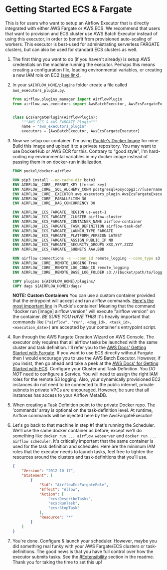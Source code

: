 # Getting Started ECS & Fargate

This is for users who want to setup an Airflow Executor that is directly integrated with either AWS Fargate or AWS ECS.
We recommend that users that want to provision and ECS cluster use AWS Batch Executor instead of using this executor, in
order to benefit from provisioned auto-scaling of workers. This executor is best-used for administrating serverless 
FARGATE clusters, but can also be used for standard ECS clusters as well.

1. The first thing you want to do (if you haven't already) is setup AWS credentials on the machine running the executor. 
Perhaps this means creating a configuration file, loading environmental variables, 
or creating a new IAM role on EC2 [(see link)][boto_conf].

2. In your `$AIRFLOW_HOME/plugins` folder create a file called `aws_executors_plugin.py`.
    ```python
    from airflow.plugins_manager import AirflowPlugin
    from airflow_aws_executors import AwsBatchExecutor, AwsEcsFargateExecutor
    
    
    class EcsFargatePlugin(AirflowPlugin):
        """AWS ECS & AWS FARGATE Plugin"""
        name = "aws_executors_plugin"
        executors = [AwsBatchExecutor, AwsEcsFargateExecutor]
    ```

3. Now we setup our container. I'm using [Puckle's Docker Image](https://github.com/puckel/docker-airflow) for mine.
Build this image and upload it to a private repository. You may want to use DockerHub or AWS ECR for this.
Contrary to "good style", I'm hard-coding my environmental variables in my docker image instead of passing them in on
docker-run initialization.
    ```dockerfile
    FROM puckel/docker-airflow
    
    RUN pip3 install --no-cache-dir boto3
    ENV AIRFLOW__CORE__FERNET_KEY [fernet key]
    ENV AIRFLOW__CORE__SQL_ALCHEMY_CONN postgresql+psycopg2://[username]:[password]@[rds-host]:5432/airflow_metadb
    ENV AIRFLOW__CORE__EXECUTOR aws_executors_plugin.AwsEcsFargateExecutor
    ENV AIRFLOW__CORE__PARALLELISM 30
    ENV AIRFLOW__CORE__DAG_CONCURRENCY 30
   
    ENV AIRFLOW__ECS_FARGATE__REGION us-west-1
    ENV AIRFLOW__ECS_FARGATE__CLUSTER airflow-cluster
    ENV AIRFLOW__ECS_FARGATE__CONTAINER_NAME airflow-container
    ENV AIRFLOW__ECS_FARGATE__TASK_DEFINITION airflow-task-def
    ENV AIRFLOW__ECS_FARGATE__LAUNCH_TYPE FARGATE
    ENV AIRFLOW__ECS_FARGATE__PLATFORM_VERSION LATEST
    ENV AIRFLOW__ECS_FARGATE__ASSIGN_PUBLIC_IP NO
    ENV AIRFLOW__ECS_FARGATE__SECURITY_GROUPS XXX,YYY,ZZZZ
    ENV AIRFLOW__ECS_FARGATE__SUBNETS AAA,BBB
   
    RUN airflow connections -a --conn_id remote_logging --conn_type s3
    ENV AIRFLOW__CORE__REMOTE_LOGGING True
    ENV AIRFLOW__CORE__REMOTE_LOG_CONN_ID remote_logging
    ENV AIRFLOW__CORE__REMOTE_BASE_LOG_FOLDER s3://[bucket/path/to/logging/folder] 
    
    COPY plugins ${AIRFLOW_HOME}/plugins/
    COPY dags ${AIRFLOW_HOME}/dags/
    ```

    **NOTE: Custom Containers** You can use a custom container provided that the entrypoint will accept and run airflow commands. [Here's the
    most important line](https://github.com/puckel/docker-airflow/blob/master/script/entrypoint.sh#L133) in Puckle's 
    container! Meaning that the command "docker run [image] airflow version" will execute "airflow version" on 
    the container. *BE SURE YOU HAVE THIS*!  It's heavily important that commands like 
    `["airflow", "run", <dag_id>, <task_id>, <execution_date>]` are accepted by your container's entrypoint script.
 
 4. Run through the AWS Fargate Creation Wizard on AWS Console. The executor only requires that all airflow tasks be launched
 with the same cluster and task definition. I'll refer you to the 
 [AWS Docs' Getting Started with Fargate](https://docs.aws.amazon.com/AmazonECS/latest/developerguide/getting-started-fargate.html).
 If you want to use ECS directly without Fargate then I would encourage you to use the AWS Batch Executor. However, if you
 insist, then go ahead and take a peek at the [AWS Docs' for Getting Started with ECS](https://aws.amazon.com/ecs/getting-started/).
 Configure your Cluster and Task Definition. You *DO NOT* need to configure a Service. 
 You will need to assign the right IAM roles for the remote S3 logging. 
 Also, your dynamically provisioned EC2 instances do not need to be connected to the public internet, 
 private subnets in private VPCs are encouraged. However, be sure that all instances has access to your Airflow MetaDB.
 
 5. When creating a Task Definition point to the private Docker repo. The 'commands' array is
 optional on the task-definition level. At runtime, Airflow commands will be injected here by the AwsFargateExecutor!
 
 6. Let's go back to that machine in step #1 that's running the Scheduler. We'll use the same docker container as 
 before; except we'll do something like `docker run ... airflow webserver` and `docker run ... airflow scheduler`. It's
 critically important that the same container is used for the task definition and scheduler. 
 Here are the minimum IAM roles that the executor needs to launch tasks, feel free to tighten the resources around the 
 clusters and task-definitions that you'll use.
    ```json
    {
        "Version": "2012-10-17",
        "Statement": [
            {
                "Sid": "AirflowEcsFargateRole",
                "Effect": "Allow",
                "Action": [
                    "ecs:DescribeTasks",
                    "ecs:RunTask",
                    "ecs:StopTask"
                ],
                "Resource": "*"
            }
        ]
    }
    ```
 7. You're done. Configure & launch your scheduler. However, maybe you did something real funky with your AWS Fargate/ECS 
 clusters or task-definitions. The good news is that you have full control over how the executor submits tasks. 
 See the [#Extensibility](./readme.md) section in the readme. Thank you for taking the time to set this up!


[boto_conf]: https://boto3.amazonaws.com/v1/documentation/api/latest/guide/configuration.html